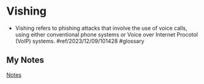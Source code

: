 # Vishing
- Vishing refers to phishing attacks that involve the use of voice calls, using either conventional phone systems or Voice over Internet Procotol (VoIP) systems. #ref/2023/12/09/101428 #glossary 
## My Notes
[Notes](mynotes/vishing-notes.md)
